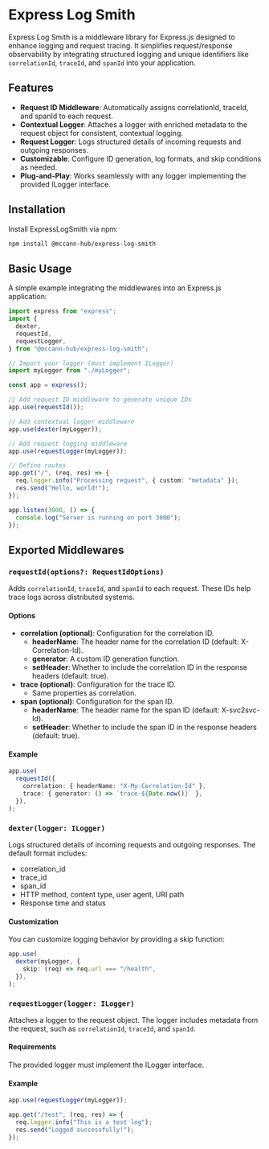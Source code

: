 # Express Log Smith

Express Log Smith is a middleware library for Express.js designed to enhance logging and request tracing.
It simplifies request/response observability by integrating structured logging and unique identifiers like
`correlationId`, `traceId`, and `spanId` into your application.

## Features

- **Request ID Middleware**: Automatically assigns correlationId, traceId, and spanId to each request.
- **Contextual Logger**: Attaches a logger with enriched metadata to the request object for consistent, contextual logging.
- **Request Logger**: Logs structured details of incoming requests and outgoing responses.
- **Customizable**: Configure ID generation, log formats, and skip conditions as needed.
- **Plug-and-Play**: Works seamlessly with any logger implementing the provided ILogger interface.

## Installation

Install ExpressLogSmith via npm:

```bash
npm install @mccann-hub/express-log-smith
```

## Basic Usage

A simple example integrating the middlewares into an Express.js application:

```typescript
import express from "express";
import {
  dexter,
  requestId,
  requestLogger,
} from "@mccann-hub/express-log-smith";

// Import your logger (must implement ILogger)
import myLogger from "./myLogger";

const app = express();

// Add request ID middleware to generate unique IDs
app.use(requestId());

// Add contextual logger middleware
app.use(dexter(myLogger));

// Add request logging middleware
app.use(requestLogger(myLogger));

// Define routes
app.get("/", (req, res) => {
  req.logger.info("Processing request", { custom: "metadata" });
  res.send("Hello, world!");
});

app.listen(3000, () => {
  console.log("Server is running on port 3000");
});
```

## Exported Middlewares

### `requestId(options?: RequestIdOptions)`

Adds `correlationId`, `traceId`, and `spanId` to each request.
These IDs help trace logs across distributed systems.

#### Options

- **correlation (optional)**: Configuration for the correlation ID.
  - **headerName**: The header name for the correlation ID (default: X-Correlation-Id).
  - **generator**: A custom ID generation function.
  - **setHeader**: Whether to include the correlation ID in the response headers (default: true).
- **trace (optional)**: Configuration for the trace ID.
  - Same properties as correlation.
- **span (optional)**: Configuration for the span ID.
  - **headerName**: The header name for the span ID (default: X-svc2svc-Id).
  - **setHeader**: Whether to include the span ID in the response headers (default: true).

#### Example

```typescript
app.use(
  requestId({
    correlation: { headerName: "X-My-Correlation-Id" },
    trace: { generator: () => `trace-${Date.now()}` },
  }),
);
```

### `dexter(logger: ILogger)`

Logs structured details of incoming requests and outgoing responses.
The default format includes:

- correlation_id
- trace_id
- span_id
- HTTP method, content type, user agent, URI path
- Response time and status

#### Customization

You can customize logging behavior by providing a skip function:

```typescript
app.use(
  dexter(myLogger, {
    skip: (req) => req.url === "/health",
  }),
);
```

### `requestLogger(logger: ILogger)`

Attaches a logger to the request object.
The logger includes metadata from the request, such as `correlationId`, `traceId`, and `spanId`.

#### Requirements

The provided logger must implement the ILogger interface.

#### Example

```typescript
app.use(requestLogger(myLogger));

app.get("/test", (req, res) => {
  req.logger.info("This is a test log");
  res.send("Logged successfully!");
});
```
